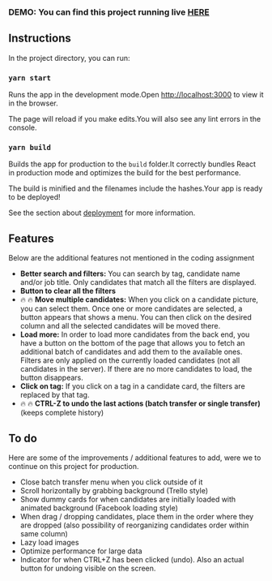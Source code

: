 ### **DEMO: You can find this project running live [HERE](https://laughing-mahavira-43f205.netlify.app/)**

## Instructions

In the project directory, you can run:

### **`yarn start`**

Runs the app in the development mode.Open [http://localhost:3000](http://localhost:3000/) to view it in the browser.

The page will reload if you make edits.You will also see any lint errors in the console.

### **`yarn build`**

Builds the app for production to the `build` folder.It correctly bundles React in production mode and optimizes the build for the best performance.

The build is minified and the filenames include the hashes.Your app is ready to be deployed!

See the section about [deployment](https://facebook.github.io/create-react-app/docs/deployment) for more information.

## Features

Below are the additional features not mentioned in the coding assignment

- **Better search and filters:** You can search by tag, candidate name and/or job title. Only candidates that match all the filters are displayed.
- **Button to clear all the filters**
- 🔥 🔥 **Move multiple candidates:** When you click on a candidate picture, you can select them. Once one or more candidates are selected, a button appears that shows a menu. You can then click on the desired column and all the selected candidates will be moved there.
- **Load more:** In order to load more candidates from the back end, you have a button on the bottom of the page that allows you to fetch an additional batch of candidates and add them to the available ones. Filters are only applied on the currently loaded candidates (not all candidates in the server). If there are no more candidates to load, the button disappears.
- **Click on tag:** If you click on a tag in a candidate card, the filters are replaced by that tag.
- 🔥 🔥 **CTRL-Z to undo the last actions (batch transfer or single transfer)** (keeps complete history)

## To do

Here are some of the improvements / additional features to add, were we to continue on this project for production.

- Close batch transfer menu when you click outside of it
- Scroll horizontally by grabbing background (Trello style)
- Show dummy cards for when candidates are initially loaded with animated background (Facebook loading style)
- When drag / dropping candidates, place them in the order where they are dropped (also possibility of reorganizing candidates order within same column)
- Lazy load images
- Optimize performance for large data
- Indicator for when CTRL+Z has been clicked (undo). Also an actual button for undoing visible on the screen.

